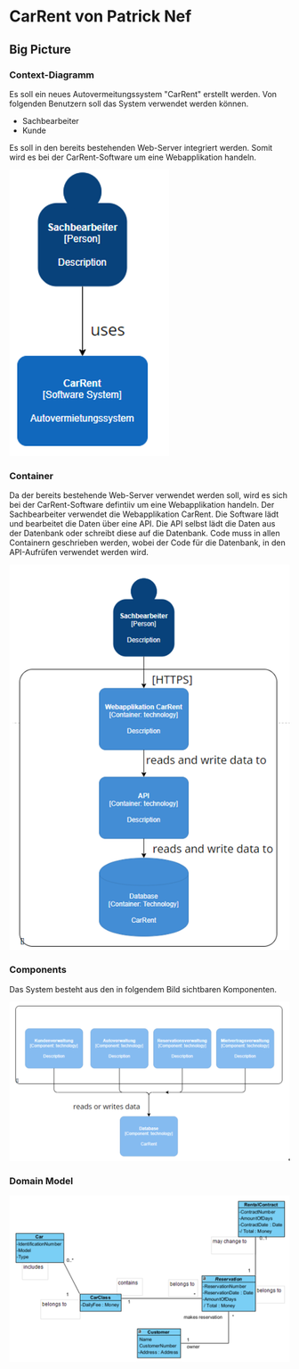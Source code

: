 # CarRent von Patrick Nef

## Big Picture

### Context-Diagramm

Es soll ein neues Autovermeitungssystem "CarRent" erstellt werden. Von folgenden Benutzern soll das System verwendet werden können.
- Sachbearbeiter
- Kunde

Es soll in den bereits bestehenden Web-Server integriert werden. Somit wird es bei der CarRent-Software um eine Webapplikation handeln.

![](docs/Images/Context.png)

### Container

Da der bereits bestehende Web-Server verwendet werden soll, wird es sich bei der CarRent-Software defintiiv um eine Webapplikation handeln.
Der Sachbearbeiter verwendet die Webapplikation CarRent. Die Software lädt und bearbeitet die Daten über eine API. Die API selbst lädt die Daten aus der Datenbank oder schreibt diese auf die Datenbank.
Code muss in allen Containern geschrieben werden, wobei der Code für die Datenbank, in den API-Aufrüfen verwendet werden wird.

![](docs/Images/Container.png)

### Components

Das System besteht aus den in folgendem Bild sichtbaren Komponenten.

![](docs/Images/Components.png)

### Domain Model

![](docs/Images/Domain_Model.png)